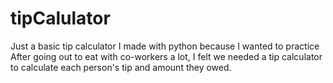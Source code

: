 # tipCalulator
Just a basic tip calculator I made with python because I wanted to practice 
After going out to eat with co-workers a lot, I felt we needed a tip calculator to calculate each person's tip and amount they owed. 
